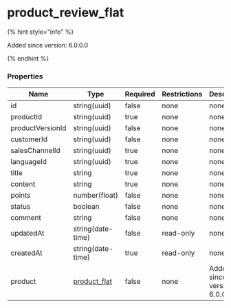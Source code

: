 
# product_review_flat

{% hint style="info" %}

Added since version: 6.0.0.0

{% endhint %}

### Properties

|Name|Type|Required|Restrictions|Description|
|---|---|---|---|---|
|id|string(uuid)|false|none|none|
|productId|string(uuid)|true|none|none|
|productVersionId|string(uuid)|false|none|none|
|customerId|string(uuid)|false|none|none|
|salesChannelId|string(uuid)|true|none|none|
|languageId|string(uuid)|true|none|none|
|title|string|true|none|none|
|content|string|true|none|none|
|points|number(float)|false|none|none|
|status|boolean|false|none|none|
|comment|string|false|none|none|
|updatedAt|string(date-time)|false|read-only|none|
|createdAt|string(date-time)|true|read-only|none|
|product|[product_flat](/schema/product_flat.md)|false|none|Added since version: 6.0.0.0|

